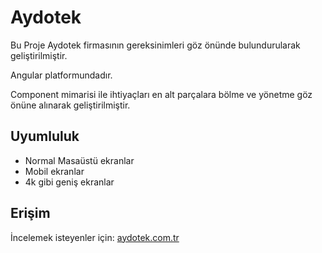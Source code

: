 # Aydotek

Bu Proje Aydotek firmasının gereksinimleri göz önünde bulundurularak geliştirilmiştir.

Angular platformundadır. 

Component mimarisi ile ihtiyaçları en alt parçalara bölme ve yönetme göz önüne alınarak geliştirilmiştir.

## Uyumluluk
- Normal Masaüstü ekranlar
- Mobil ekranlar  
- 4k gibi geniş ekranlar

## Erişim
İncelemek isteyenler için:
    [aydotek.com.tr](aydotek.com.tr)